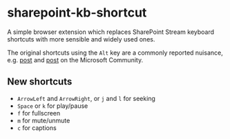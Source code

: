 # sharepoint-kb-shortcut

A simple browser extension which replaces SharePoint Stream keyboard shortcuts with more sensible and widely used ones.

The original shortcuts using the `Alt` key are a commonly reported nuisance, e.g. [post](https://answers.microsoft.com/en-us/msoffice/forum/all/keyboard-shortcuts-for-stream-on-sharepoint/cf270b2e-f49d-4a26-8504-fcd78be4ad7e) and [post](https://answers.microsoft.com/en-us/msoffice/forum/all/keyboard-shortcuts-in-ms-stream-have-changed-for/d7b196e9-64cd-4228-9a90-6f3be20ac3bc) on the Microsoft Community.

## New shortcuts

- `ArrowLeft` and `ArrowRight`, or `j` and `l` for seeking
- `Space` or `k` for play/pause
- `f` for fullscreen
- `m` for mute/unmute
- `c` for captions